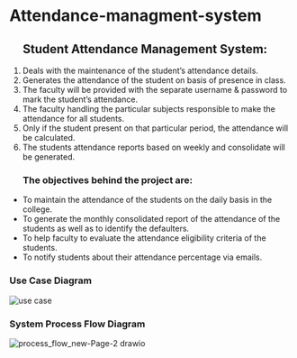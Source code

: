 # Attendance-managment-system

<ol>
<h2>Student Attendance Management System:</h2>
<li>Deals with the maintenance of the student’s attendance details.</li>
<li>Generates the attendance of the student on basis of presence in class.</li>
<li>The faculty will be provided with the separate username & password to mark the student’s attendance.</li>
<li>The faculty handling the particular subjects responsible to make the attendance for all students. </li>
<li>Only if the student present on that particular period, the attendance will be calculated. </li>
<li>The students attendance reports based on weekly and consolidate will be generated.</li>
</ol>

<ul>
<h3>The objectives behind the project are:</h3>
<li>To maintain the attendance of the students on the daily basis in the college.</li>
<li>To generate the monthly consolidated report of the attendance of the students as well as to identify the defaulters.</li>
<li>To help faculty to evaluate the attendance eligibility criteria of the students.</li>
<li>To notify students about their attendance percentage via emails.</li>
</ul>

<h3>Use Case Diagram</h3>

![use case](https://user-images.githubusercontent.com/65117013/210491472-f51bd2cd-6ae5-4f5b-b554-548719c25362.jpg)

<h3>System Process Flow Diagram</h3>

![process_flow_new-Page-2 drawio](https://user-images.githubusercontent.com/65117013/210492026-bd41d939-9359-4435-9409-f781b835ea96.png)

